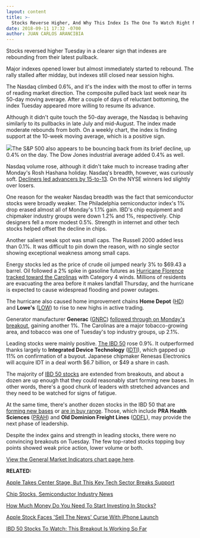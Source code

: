 ```yaml
---
layout: content
title: >-
  Stocks Reverse Higher, And Why This Index Is The One To Watch Right Now
date: 2018-09-11 17:32 -0700
author: JUAN CARLOS ARANCIBIA
---
```






Stocks reversed higher Tuesday in a clearer sign that indexes are rebounding from their latest pullback.




Major indexes opened lower but almost immediately started to rebound. The rally stalled after midday, but indexes still closed near session highs.


The Nasdaq climbed 0.6%, and it's the index with the most to offer in terms of reading market direction. The composite pulled back last week near its 50-day moving average. After a couple of days of reluctant bottoming, the index Tuesday appeared more willing to resume its advance.


Although it didn't quite touch the 50-day average, the Nasdaq is behaving similarly to its pullbacks in late July and mid-August. The index made moderate rebounds from both. On a weekly chart, the index is finding support at the 10-week moving average, which is a positive sign.


![](https://www.investors.com/wp-content/uploads/2018/09/MP091118-241x300.jpg)The S&P 500 also appears to be bouncing back from its brief decline, up 0.4% on the day. The Dow Jones industrial average added 0.4% as well.


Nasdaq volume rose, although it didn't take much to increase trading after Monday's Rosh Hashana holiday. Nasdaq's breadth, however, was curiously soft. [Decliners led advancers by 15-to-13](https://www.nasdaq.com/markets/most-active.aspx). On the NYSE winners led slightly over losers.


One reason for the weaker Nasdaq breadth was the fact that semiconductor stocks were broadly weaker. The Philadelphia semiconductor index's 1% drop erased almost all of Monday's 1.1% gain. IBD's chip equipment and chipmaker industry groups were down 1.2% and 1%, respectively. Chip designers fell a more modest 0.5%. Strength in internet and other tech stocks helped offset the decline in chips.


Another salient weak spot was small caps. The Russell 2000 added less than 0.1%. It was difficult to pin down the reason, with no single sector showing exceptional weakness among small caps.


Energy stocks led as the price of crude oil jumped nearly 3% to $69.43 a barrel. Oil followed a 2% spike in gasoline futures as [Hurricane Florence tracked toward the Carolinas](https://www.weather.gov/wrn/florence) with Category 4 winds. Millions of residents are evacuating the area before it makes landfall Thursday, and the hurricane is expected to cause widespread flooding and power outages.


The hurricane also caused home improvement chains **Home Depot** ([HD](https://research.investors.com/quote.aspx?symbol=HD)) and **Lowe's** ([LOW](https://research.investors.com/quote.aspx?symbol=LOW)) to rise to new highs in active trading.


Generator manufacturer **Generac** ([GNRC](https://research.investors.com/quote.aspx?symbol=GNRC)) [followed through on Monday's breakout](https://www.investors.com/research/ibd-stock-of-the-day/hurricane-florence-generac-stock-home-depot-lowes/), gaining another 1%. The Carolinas are a major tobacco-growing area, and tobacco was one of Tuesday's top industry groups, up 2.1%.


Leading stocks were mainly positive. [The IBD 50](https://research.investors.com/stock-lists/ibd-50/) rose 0.9%. It outperformed thanks largely to **Integrated Device Technology** ([IDTI](https://research.investors.com/quote.aspx?symbol=IDTI)), which gapped up 11% on confirmation of a buyout. Japanese chipmaker Renesas Electronics will acquire IDT in a deal worth $6.7 billion, or $49 a share in cash.


The majority of [IBD 50 stocks](https://research.investors.com/stock-lists/ibd-50/) are extended from breakouts, and about a dozen are up enough that they could reasonably start forming new bases. In other words, there's a good chunk of leaders with stretched advances and they need to be watched for signs of fatigue.


At the same time, there's another dozen stocks in the IBD 50 that are [forming new bases](https://www.investors.com/how-to-invest/investors-corner/how-to-trade-stocks-base-stock-charts/) or [are in buy range](https://www.investors.com/how-to-invest/investors-corner/nvidia-buy-range/). Those, which include **PRA Health Sciences** ([PRAH](https://research.investors.com/quote.aspx?symbol=PRAH)) and **Old Dominion Freight Lines** ([ODFL](https://research.investors.com/quote.aspx?symbol=ODFL)), may provide the next phase of leadership.


Despite the index gains and strength in leading stocks, there were no convincing breakouts on Tuesday. The few top-rated stocks topping buy points showed weak price action, lower volume or both.


[View the General Market Indicators chart page here](https://www.investors.com/wp-content/uploads/2018/09/IBD1109153050GMI.pdf).


**RELATED:**


[Apple Takes Center Stage, But This Key Tech Sector Breaks Support](https://www.investors.com/market-trend/stock-market-today/dow-jones-futures-apple-iphones-apple-stock-chip-stocks/)


[Chip Stocks, Semiconductor Industry News](http://www.investors.com/news/technology/chip-stocks-and-semiconductor-industry-news)


[How Much Money Do You Need To Start Investing In Stocks?](https://www.investors.com/how-to-invest/investors-corner/how-much-money-do-you-need-to-start-investing/)


[Apple Stock Faces 'Sell The News' Curse With iPhone Launch](https://www.investors.com/news/technology/click/apple-stock-iphone-selloff-curse/)


[IBD 50 Stocks To Watch: This Breakout Is Working So Far](https://www.investors.com/research/stocks-to-watch-old-dominion-freight-line-odfl/)




